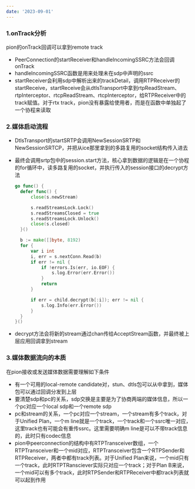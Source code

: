 ```yaml
---
date: '2023-09-01'
---
```

### 1.onTrack分析

pion的onTrack回调可以拿到remote track

- PeerConnection的startReceiver和handleIncomingSSRC方法会回调onTrack
- handleIncomingSSRC函数是用来处理未在sdp中声明的ssrc
- startReceiver会利用sdp中解析出来的trackDetail，调用RTPReceiver的startReceive，startReceive会从dtlsTransport中拿到rtpReadStream、rtpInterceptor、rtcpReadStream、rtcpInterceptor，给RTPReceiver中的track赋值。对于rtx track，pion没有暴露给使用者，而是在函数中单独起了一个协程来读取

### 2.媒体启动流程

- DtlsTransport的startSRTP会调用NewSessionSRTP和NewSessionSRTCP，并把从ice那里拿到的多路复用的socket结构传入进去
- 最终会调用srtp包中的session.start方法，核心拿到数据的逻辑是在一个协程的for循环中，读多路复用的socket，并执行传入的session接口的decrypt方法

  ```go
  go func() {
  	defer func() {
  		close(s.newStream)

  		s.readStreamsLock.Lock()
  		s.readStreamsClosed = true
  		s.readStreamsLock.Unlock()
  		close(s.closed)
  	}()

  	b := make([]byte, 8192)
  	for {
  		var i int
  		i, err = s.nextConn.Read(b)
  		if err != nil {
  			if !errors.Is(err, io.EOF) {
  				s.log.Error(err.Error())
  			}
  			return
  		}

  		if err = child.decrypt(b[:i]); err != nil {
  			s.log.Info(err.Error())
  		}
  	}
  }()
  ```
- decrypt方法会将新的stream通过chan传给AcceptStream函数，并最终被上层应用回调拿到stream

### 3.媒体数据流向的本质

在pion接收或发送媒体数据需要理解如下条件
- 有一个可用的local-remote candidate对，stun、dtls包可以从中拿到，媒体包可以通过回调分发到上层
- 要清楚sdp和pc的关系，sdp交换是主要是为了协商两端的媒体信息，所以一个pc对应一个local sdp和一个remote sdp
- pc和stream的关系，一个pc对应一个stream，一个stream有多个track，对于Unified Plan，一个m line就是一个track，一个track和一个ssrc唯一对应，这里track也有可能会有重传ssrc。这里需要明确m line是可以不带track信息的，此时只有codec信息
- pion中peerconnection的结构中有RTPTransceiver数组，一个RTPTransceiver和一个mid对应，RTPTransceiver包含一个RTPSender和RTPReceiver，两者中都有track列表。对于Unified Plan来说，一个mid只有一个track，此时RTPTRansciever实际只对应一个track；对于Plan B来说，一个mid可以有多个track，此时RTPSender和RTPReceiver中都track列表就可以起到作用